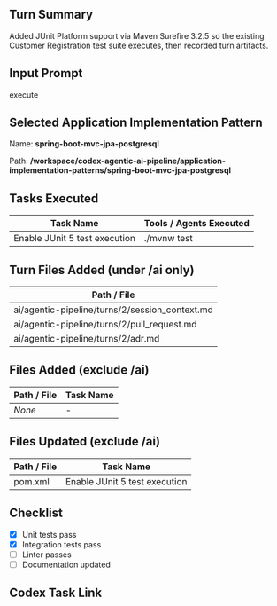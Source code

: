 ## Turn Summary
Added JUnit Platform support via Maven Surefire 3.2.5 so the existing Customer Registration test suite executes, then recorded turn artifacts.

## Input Prompt
execute

## Selected Application Implementation Pattern

Name: **spring-boot-mvc-jpa-postgresql**

Path: **/workspace/codex-agentic-ai-pipeline/application-implementation-patterns/spring-boot-mvc-jpa-postgresql**

## Tasks Executed

| Task Name | Tools / Agents Executed |
| --------- | ----------------------- |
| Enable JUnit 5 test execution | ./mvnw test |

## Turn Files Added (under /ai only)

| Path / File |
| ----------- |
| ai/agentic-pipeline/turns/2/session_context.md |
| ai/agentic-pipeline/turns/2/pull_request.md |
| ai/agentic-pipeline/turns/2/adr.md |

## Files Added (exclude /ai)

| Path / File | Task Name |
| ----------- | --------- |
| _None_ | - |

## Files Updated (exclude /ai)

| Path / File | Task Name |
| ----------- | --------- |
| pom.xml | Enable JUnit 5 test execution |

## Checklist

- [x] Unit tests pass
- [x] Integration tests pass
- [ ] Linter passes
- [ ] Documentation updated

## Codex Task Link
<leave blank>

